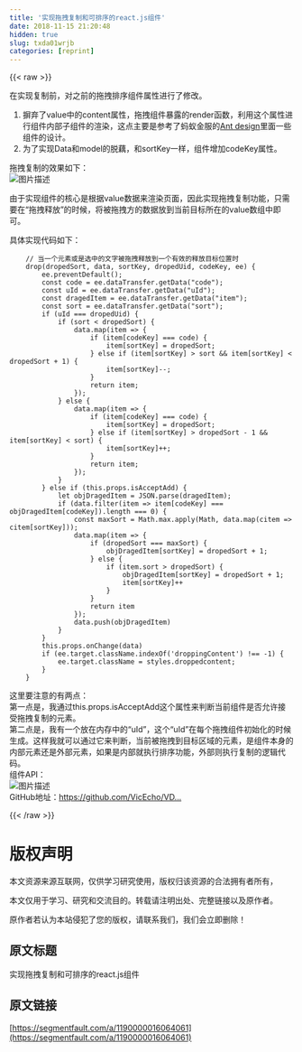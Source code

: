 ```yaml
---
title: '实现拖拽复制和可排序的react.js组件' 
date: 2018-11-15 21:20:48
hidden: true
slug: txda01wrjb
categories: [reprint]
---
```


{{< raw >}}
<p>&#x5728;&#x5B9E;&#x73B0;&#x590D;&#x5236;&#x524D;&#xFF0C;&#x5BF9;&#x4E4B;&#x524D;&#x7684;&#x62D6;&#x62FD;&#x6392;&#x5E8F;&#x7EC4;&#x4EF6;&#x5C5E;&#x6027;&#x8FDB;&#x884C;&#x4E86;&#x4FEE;&#x6539;&#x3002;</p><ol><li>&#x6452;&#x5F03;&#x4E86;value&#x4E2D;&#x7684;content&#x5C5E;&#x6027;&#xFF0C;&#x62D6;&#x62FD;&#x7EC4;&#x4EF6;&#x66B4;&#x9732;&#x7684;render&#x51FD;&#x6570;&#xFF0C;&#x5229;&#x7528;&#x8FD9;&#x4E2A;&#x5C5E;&#x6027;&#x8FDB;&#x884C;&#x7EC4;&#x4EF6;&#x5185;&#x90E8;&#x5B50;&#x7EC4;&#x4EF6;&#x7684;&#x6E32;&#x67D3;&#xFF0C;&#x8FD9;&#x70B9;&#x4E3B;&#x8981;&#x662F;&#x53C2;&#x8003;&#x4E86;&#x8682;&#x8681;&#x91D1;&#x670D;&#x7684;<a href="https://ant.design/index-cn" rel="nofollow noreferrer">Ant design</a>&#x91CC;&#x9762;&#x4E00;&#x4E9B;&#x7EC4;&#x4EF6;&#x7684;&#x8BBE;&#x8BA1;&#x3002;</li><li>&#x4E3A;&#x4E86;&#x5B9E;&#x73B0;Data&#x548C;model&#x7684;&#x8131;&#x85D5;&#xFF0C;&#x548C;sortKey&#x4E00;&#x6837;&#xFF0C;&#x7EC4;&#x4EF6;&#x589E;&#x52A0;codeKey&#x5C5E;&#x6027;&#x3002;</li></ol><p>&#x62D6;&#x62FD;&#x590D;&#x5236;&#x7684;&#x6548;&#x679C;&#x5982;&#x4E0B;&#xFF1A;<br><span class="img-wrap"><img data-src="/img/bVbfy8n?w=1515&amp;h=500" src="https://static.alili.tech/img/bVbfy8n?w=1515&amp;h=500" alt="&#x56FE;&#x7247;&#x63CF;&#x8FF0;" title="&#x56FE;&#x7247;&#x63CF;&#x8FF0;"></span></p><p>&#x7531;&#x4E8E;&#x5B9E;&#x73B0;&#x7EC4;&#x4EF6;&#x7684;&#x6838;&#x5FC3;&#x662F;&#x6839;&#x636E;value&#x6570;&#x636E;&#x6765;&#x6E32;&#x67D3;&#x9875;&#x9762;&#xFF0C;&#x56E0;&#x6B64;&#x5B9E;&#x73B0;&#x62D6;&#x62FD;&#x590D;&#x5236;&#x529F;&#x80FD;&#xFF0C;&#x53EA;&#x9700;&#x8981;&#x5728;&#x201C;&#x62D6;&#x62FD;&#x91CA;&#x653E;&#x201D;&#x7684;&#x65F6;&#x5019;&#xFF0C;&#x5C06;&#x88AB;&#x62D6;&#x62FD;&#x65B9;&#x7684;&#x6570;&#x636E;&#x653E;&#x5230;&#x5F53;&#x524D;&#x76EE;&#x6807;&#x6240;&#x5728;&#x7684;value&#x6570;&#x7EC4;&#x4E2D;&#x5373;&#x53EF;&#x3002;</p><p>&#x5177;&#x4F53;&#x5B9E;&#x73B0;&#x4EE3;&#x7801;&#x5982;&#x4E0B;&#xFF1A;</p><pre><code>    // &#x5F53;&#x4E00;&#x4E2A;&#x5143;&#x7D20;&#x6216;&#x662F;&#x9009;&#x4E2D;&#x7684;&#x6587;&#x5B57;&#x88AB;&#x62D6;&#x62FD;&#x91CA;&#x653E;&#x5230;&#x4E00;&#x4E2A;&#x6709;&#x6548;&#x7684;&#x91CA;&#x653E;&#x76EE;&#x6807;&#x4F4D;&#x7F6E;&#x65F6;
    drop(dropedSort, data, sortKey, dropedUid, codeKey, ee) {
        ee.preventDefault();
        const code = ee.dataTransfer.getData(&quot;code&quot;);
        const uId = ee.dataTransfer.getData(&quot;uId&quot;);
        const dragedItem = ee.dataTransfer.getData(&quot;item&quot;);
        const sort = ee.dataTransfer.getData(&quot;sort&quot;);
        if (uId === dropedUid) {
            if (sort &lt; dropedSort) {
                data.map(item =&gt; {
                    if (item[codeKey] === code) {
                        item[sortKey] = dropedSort;
                    } else if (item[sortKey] &gt; sort &amp;&amp; item[sortKey] &lt; dropedSort + 1) {
                        item[sortKey]--;
                    }
                    return item;
                });
            } else {
                data.map(item =&gt; {
                    if (item[codeKey] === code) {
                        item[sortKey] = dropedSort;
                    } else if (item[sortKey] &gt; dropedSort - 1 &amp;&amp; item[sortKey] &lt; sort) {
                        item[sortKey]++;
                    }
                    return item;
                });
            }
        } else if (this.props.isAcceptAdd) {
            let objDragedItem = JSON.parse(dragedItem);
            if (data.filter(item =&gt; item[codeKey] === objDragedItem[codeKey]).length === 0) {
                const maxSort = Math.max.apply(Math, data.map(citem =&gt; citem[sortKey]));
                data.map(item =&gt; {
                    if (dropedSort === maxSort) {
                        objDragedItem[sortKey] = dropedSort + 1;
                    } else {
                        if (item.sort &gt; dropedSort) {
                            objDragedItem[sortKey] = dropedSort + 1;
                            item[sortKey]++
                        }
                    }
                    return item
                });
                data.push(objDragedItem)
            }
        }
        this.props.onChange(data)
        if (ee.target.className.indexOf(&apos;droppingContent&apos;) !== -1) {
            ee.target.className = styles.droppedcontent;
        }
    }</code></pre><p>&#x8FD9;&#x91CC;&#x8981;&#x6CE8;&#x610F;&#x7684;&#x6709;&#x4E24;&#x70B9;&#xFF1A;<br>&#x7B2C;&#x4E00;&#x70B9;&#x662F;&#xFF0C;&#x6211;&#x901A;&#x8FC7;this.props.isAcceptAdd&#x8FD9;&#x4E2A;&#x5C5E;&#x6027;&#x6765;&#x5224;&#x65AD;&#x5F53;&#x524D;&#x7EC4;&#x4EF6;&#x662F;&#x5426;&#x5141;&#x8BB8;&#x63A5;&#x53D7;&#x62D6;&#x62FD;&#x590D;&#x5236;&#x7684;&#x5143;&#x7D20;&#x3002;<br>&#x7B2C;&#x4E8C;&#x70B9;&#x662F;&#xFF0C;&#x6211;&#x6709;&#x4E00;&#x4E2A;&#x653E;&#x5728;&#x5185;&#x5B58;&#x4E2D;&#x7684;&#x201C;uId&#x201D;&#xFF0C;&#x8FD9;&#x4E2A;&#x201C;uId&#x201D;&#x5728;&#x6BCF;&#x4E2A;&#x62D6;&#x62FD;&#x7EC4;&#x4EF6;&#x521D;&#x59CB;&#x5316;&#x7684;&#x65F6;&#x5019;&#x751F;&#x6210;&#x3002;&#x8FD9;&#x6837;&#x6211;&#x5C31;&#x53EF;&#x4EE5;&#x901A;&#x8FC7;&#x5B83;&#x6765;&#x5224;&#x65AD;&#xFF0C;&#x5F53;&#x524D;&#x88AB;&#x62D6;&#x62FD;&#x5230;&#x76EE;&#x6807;&#x533A;&#x57DF;&#x7684;&#x5143;&#x7D20;&#xFF0C;&#x662F;&#x7EC4;&#x4EF6;&#x672C;&#x8EAB;&#x7684;&#x5185;&#x90E8;&#x5143;&#x7D20;&#x8FD8;&#x662F;&#x5916;&#x90E8;&#x5143;&#x7D20;&#xFF0C;&#x5982;&#x679C;&#x662F;&#x5185;&#x90E8;&#x5C31;&#x6267;&#x884C;&#x6392;&#x5E8F;&#x529F;&#x80FD;&#xFF0C;&#x5916;&#x90E8;&#x5219;&#x6267;&#x884C;&#x590D;&#x5236;&#x7684;&#x903B;&#x8F91;&#x4EE3;&#x7801;&#x3002;<br>&#x7EC4;&#x4EF6;API&#xFF1A;<br><span class="img-wrap"><img data-src="/img/bVbfy9U?w=1580&amp;h=762" src="https://static.alili.tech/img/bVbfy9U?w=1580&amp;h=762" alt="&#x56FE;&#x7247;&#x63CF;&#x8FF0;" title="&#x56FE;&#x7247;&#x63CF;&#x8FF0;"></span><br>GitHub&#x5730;&#x5740;&#xFF1A;<a href="https://github.com/VicEcho/VDraggable" rel="nofollow noreferrer">https://github.com/VicEcho/VD...</a></p>
{{< /raw >}}

# 版权声明
本文资源来源互联网，仅供学习研究使用，版权归该资源的合法拥有者所有，

本文仅用于学习、研究和交流目的。转载请注明出处、完整链接以及原作者。 

原作者若认为本站侵犯了您的版权，请联系我们，我们会立即删除！

## 原文标题
实现拖拽复制和可排序的react.js组件

## 原文链接
[https://segmentfault.com/a/1190000016064061](https://segmentfault.com/a/1190000016064061)

